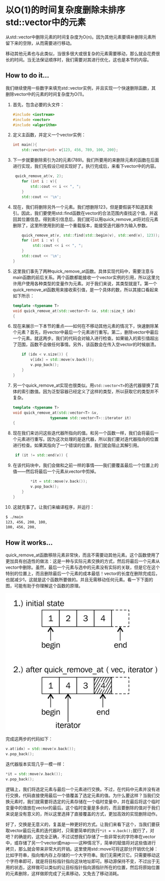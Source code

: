 # 以O(1)的时间复杂度删除未排序std::vector中的元素

从std::vector中删除元素的时间复杂度为O(n)。因为其他元素要填补删除元素所留下来的空隙，从而需要进行移动。

移动其他元素也与此类似，当很多很大或很复杂的元素需要移动，那么就会花费很长的时间。当无法保证顺序时，我们需要对其进行优化，这也是本节的内容。

## How to do it...

我们继续使用一些数字来填充std::vector实例，并且实现一个快速删除函数，其删除vector中的元素的时间复杂度为O(1)。

1. 首先，包含必要的头文件：

   ```c++
   #include <iostream>
   #include <vector>
   #include <algorithm>
   ```

2. 定义主函数，并定义一个vector实例：

   ```c++
   int main(){
       std::vector<int> v{123, 456, 789, 100, 200}; 
   ```

3. 下一步就要删除索引为2的元素(789)。我们所要用的来删除元素的函数在后面进行实现，我们先假设已经实现好了。执行完成后，来看下vector中的内容。

   ```c++
   	quick_remove_at(v, 2);
       for (int i : v){
           std::cout << i << ", ";
       }
       std::cout << '\n';
   ```

4. 现在，我们将删除另外一个元素。我们想删除123，但是要假装不知道其索引。因此，我们要使用std::find函数在vector的合法范围内查找这个值，并返回其位置信息。得到索引信息后，我们就可以用quick_remove_at将对应元素删除了，这里所使用到的是一个重载版本，能接受迭代器作为输入参数。

   ```c++
       quick_remove_at(v, std::find(std::begin(v), std::end(v), 123));
       for (int i : v) {
      		std::cout << i << ", ";
       }
       std::cout << '\n';
   }
   ```

5. 这里我们事先了两种quick_remove_at函数。具体实现代码中，需要注意与main函数的前后关系。两个函数都能接收一个vector实例的引用，所以这里允许用户使用各种类型的变量作为元素。对于我们来说，其类型就是T。第一个 quick_remove_at函数用来接收索引值，是一个具体的数，所以其接口看起来如下所示：

   ```c++
   template <typename T>
   void quick_remove_at(std::vector<T> &v, std::size_t idx)
   {
   ```

6. 现在来展示一下本节的重点——如何在不移动其他元素的情况下，快速删除某个元素？首先，将vector中最后一个元素进行重写。第二，删除vector中最后一个元素。就这两步。我们的代码会对输入进行检查。如果输入的索引值超出了范围，函数不会做任何事情。另外，该函数会在传入空vector的时候崩溃。

   ```c++
       if (idx < v.size()) {
           v[idx] = std::move(v.back());
           v.pop_back();
       }
   }
   ```

7. 另一个quick_remove_at实现也很类似。用`std::vector<T>`的迭代器替换了具体的索引数值。因为泛型容器已经定义了这样的类型，所以获取它的类型并不复杂。

   ```c++
   template <typename T>
   void quick_remove_at(std::vector<T> &v,
   				    typename std::vector<T>::iterator it)
   {
   ```

8. 现在我们来访问这些迭代器所指向的值。和另一个函数一样，我们会将最后一个元素进行重写。因为这次处理的是迭代器，所以我们要对迭代器指向的位置进行检查。如果其指向了一个错误的位置，我们就会阻止其解引用。

   ```c++
   	if (it != std::end(v)) {
   ```

9. 在该代码块中，我们会做和之前一样的事情——我们要覆盖最后一个位置上的值——然后将最后一个元素从vector中剪掉。

   ```c++
           *it = std::move(v.back());
           v.pop_back();
       }
   }
   ```

10. 这就完事了。让我们来编译程序，并运行：

   ```txt
   $ ./main
   123, 456, 200, 100,
   100, 456, 200,
   ```

## How it works...

 quick_remove_at函数移除元素非常快，而且不需要动其他元素。这个函数使用了更加具有创造性的做法：这是一种与实际元素交换的方式，然后将最后一个元素从vector中删除。虽然，最后一个元素与选中的元素没有实际的关联，但是它在这个特别的位置上，而且删除最后一个元素的成本最低！vector的长度在删除完成后，也就减少1，这就是这个函数所要做的。并且无需移动任何元素。看一下下面的图，可能有助于你理解这个函数的原理。

![](../../images/chapter2/2-2-1.png)

完成这两步的代码如下：

```c++
v.at(idx) = std::move(v.back());
v.pop_back();
```

迭代器版本实现几乎一模一样：

```c++
*it = std::move(v.back());
v.pop_back();
```

逻辑上，我们将选定元素与最后一个元素进行交换。不过，在代码中元素并没有进行交换，代码直接使用最后一个值覆盖了选定元素的值。为什么要这样？当我们交换元素时，我们就需要将选定的元素存储在一个临时变量中，并在最后将这个临时变量中的值放在vector的最后。这个临时变量是多余的，而且要删除的值对于我们来说是没有意义的，所以这里选择了直接覆盖的方式，更加高效的实现删除动作。

好了，交换是无意义的，复盖是一种更好的方式。让我们来看下这个，当我们要获取vector最后元素的迭代器时，只需要简单的执行`*it = v.back();`就行了，对吧？的确是的，这完全正确，不过试想我们存储了一些非常长的字符串在vector中，或存储了另一个vector或map——这种情况下，简单的赋值将对这些值进行拷贝，那么就会带来非常大的开销。这里使用std::move可将这部分开销优化掉：比如字符串，指向堆内存上存储的一个大字符串。我们无需拷贝它。只需要移动这个字符串即可，就是将目标指针指向这块地址即可。移动源保持不变，不过出于无用的状态，这样做可以类似的让目标指针指向源指针所在的位置，然后将原始位置的元素删除，这样做即完成了元素移动，又免去了移动消耗。